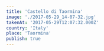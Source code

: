 ```yaml
---
title: 'Castello di Taormina'
image: './2017-05-29_14-07-32.jpg'
takenAt: '2017-05-29T12:07:32.000Z'
country: 'Italy'
place: 'Taormina'
publish: true
---
```

